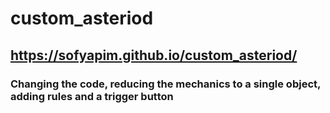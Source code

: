 # custom_asteriod
## https://sofyapim.github.io/custom_asteriod/
### Changing the code, reducing the mechanics to a single object, adding rules and a trigger button
